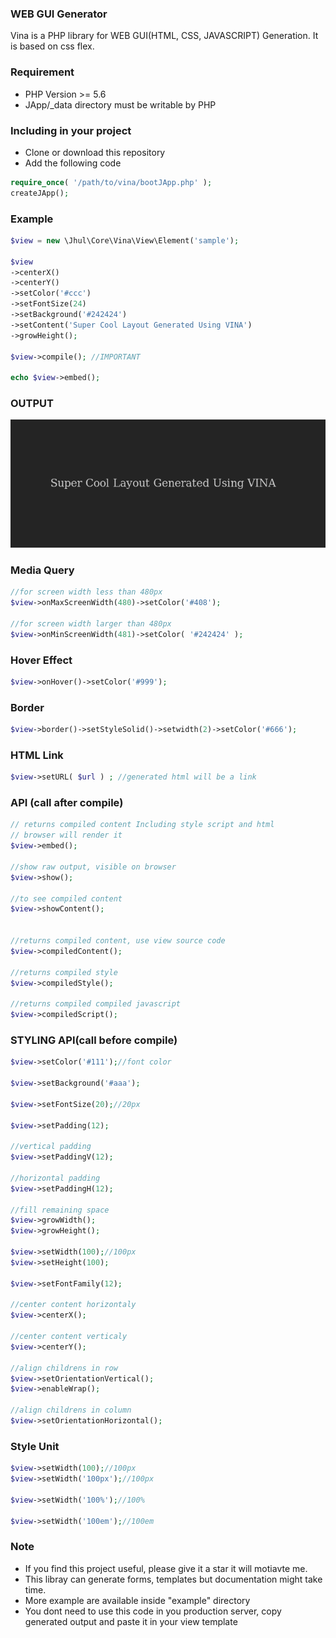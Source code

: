 ### WEB GUI Generator
Vina is a PHP library for WEB GUI(HTML, CSS, JAVASCRIPT) Generation. It is based on css flex.



### Requirement
 - PHP Version >= 5.6
 - JApp/\_data directory must be writable by PHP



### Including in your project
- Clone or download this repository
- Add the following code

```php
require_once( '/path/to/vina/bootJApp.php' );
createJApp();
```



### Example
```php
$view = new \Jhul\Core\Vina\View\Element('sample');

$view
->centerX()
->centerY()
->setColor('#ccc')
->setFontSize(24)
->setBackground('#242424')
->setContent('Super Cool Layout Generated Using VINA')
->growHeight();

$view->compile(); //IMPORTANT

echo $view->embed();
```



### OUTPUT
![html](screenshot.png?raw=true "php gui screenshot")



### Media Query
```php
//for screen width less than 480px
$view->onMaxScreenWidth(480)->setColor('#408');

//for screen width larger than 480px
$view->onMinScreenWidth(481)->setColor( '#242424' );
```



### Hover Effect
```php
$view->onHover()->setColor('#999');
```



### Border
```php
$view->border()->setStyleSolid()->setwidth(2)->setColor('#666');
```


### HTML Link
```php
$view->setURL( $url ) ; //generated html will be a link
```


### API (call after compile)
```php
// returns compiled content Including style script and html
// browser will render it
$view->embed();

//show raw output, visible on browser
$view->show();

//to see compiled content
$view->showContent();


//returns compiled content, use view source code
$view->compiledContent();

//returns compiled style
$view->compiledStyle();

//returns compiled compiled javascript
$view->compiledScript();
```



### STYLING API(call before compile)
```php
$view->setColor('#111');//font color

$view->setBackground('#aaa');

$view->setFontSize(20);//20px

$view->setPadding(12);

//vertical padding
$view->setPaddingV(12);

//horizontal padding
$view->setPaddingH(12);

//fill remaining space
$view->growWidth();
$view->growHeight();

$view->setWidth(100);//100px
$view->setHeight(100);

$view->setFontFamily(12);

//center content horizontaly
$view->centerX();

//center content verticaly
$view->centerY();

//align childrens in row
$view->setOrientationVertical();
$view->enableWrap();

//align childrens in column
$view->setOrientationHorizontal();

```



### Style Unit
```php
$view->setWidth(100);//100px
$view->setWidth('100px');//100px

$view->setWidth('100%');//100%

$view->setWidth('100em');//100em
```



### Note
- If you find this project useful, please give it a star it will motiavte me.
- This libray can generate forms, templates but documentation might take time.
- More example are available inside "example" directory
- You dont need to use this code in you production server, copy generated output and paste it in your view template
